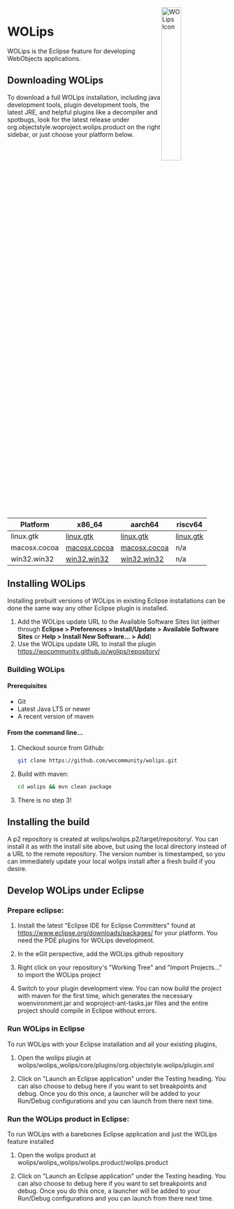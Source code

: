 <img src="https://wiki.wocommunity.org/xwiki/bin/download/WOL/Home/WebHome/icon_256x256.png" alt="WOLips Icon" width="30%" style="float: right;"/>

# WOLips

WOLips is the Eclipse feature for developing WebObjects applications.

## Downloading WOLips
To download a full WOLips installation, including java development tools, plugin development tools, the latest JRE, and helpful plugins like a decompiler and spotbugs, look for the latest release under org.objectstyle.woproject.wolips.product on the right sidebar, or just choose your platform below.

| Platform | x86_64 | aarch64 | riscv64 |
| -------- | ------ | ------- | ------- |
| linux.gtk | [linux.gtk](https://github-registry-files.githubusercontent.com/1585278/9e784c00-c81f-11ef-93b2-6e440142df11?X-Amz-Algorithm=AWS4-HMAC-SHA256&X-Amz-Credential=AKIAVCODYLSA53PQK4ZA%2F20250101%2Fus-east-1%2Fs3%2Faws4_request&X-Amz-Date=20250101T091047Z&X-Amz-Expires=300&X-Amz-Signature=af166996c794b4f6642794ca120318e845aab03009748bedcd8232a73259ae17&X-Amz-SignedHeaders=host&response-content-disposition=filename%3Dwolips.product-5.0.0-linux.gtk.x86_64.tgz&response-content-type=application%2Foctet-stream) | [linux.gtk](https://github-registry-files.githubusercontent.com/1585278/9e784c00-c81f-11ef-8b42-14df94f49584?X-Amz-Algorithm=AWS4-HMAC-SHA256&X-Amz-Credential=AKIAVCODYLSA53PQK4ZA%2F20250101%2Fus-east-1%2Fs3%2Faws4_request&X-Amz-Date=20250101T091047Z&X-Amz-Expires=300&X-Amz-Signature=5b2268dcfb13d03945ff030c22afc777e3b54363ef5fdc9691abf42b65aaeed3&X-Amz-SignedHeaders=host&response-content-disposition=filename%3Dwolips.product-5.0.0-linux.gtk.aarch64.tgz&response-content-type=application%2Foctet-stream) | [linux.gtk](https://github-registry-files.githubusercontent.com/1585278/9e784c00-c81f-11ef-8dc3-fcf87a8faf66?X-Amz-Algorithm=AWS4-HMAC-SHA256&X-Amz-Credential=AKIAVCODYLSA53PQK4ZA%2F20250101%2Fus-east-1%2Fs3%2Faws4_request&X-Amz-Date=20250101T091047Z&X-Amz-Expires=300&X-Amz-Signature=0fc698c3675413b3aad3f757396e62dd82b79ac965f2e9e37c76d20b69c58e98&X-Amz-SignedHeaders=host&response-content-disposition=filename%3Dwolips.product-5.0.0-linux.gtk.riscv64.tgz&response-content-type=application%2Foctet-stream) |
| macosx.cocoa | [macosx.cocoa](https://github-registry-files.githubusercontent.com/1585278/9e784c00-c81f-11ef-8c9f-b1bce8a20d4e?X-Amz-Algorithm=AWS4-HMAC-SHA256&X-Amz-Credential=AKIAVCODYLSA53PQK4ZA%2F20250101%2Fus-east-1%2Fs3%2Faws4_request&X-Amz-Date=20250101T091047Z&X-Amz-Expires=300&X-Amz-Signature=8ab24631a0526fb81a17f36e0958d2c8e145d8f2b81639557da67c194d048d5d&X-Amz-SignedHeaders=host&response-content-disposition=filename%3Dwolips.product-5.0.0-macosx.cocoa.x86_64.tgz&response-content-type=application%2Foctet-stream) | [macosx.cocoa](https://github-registry-files.githubusercontent.com/1585278/a33d0000-c81f-11ef-8979-65d0bf830a29?X-Amz-Algorithm=AWS4-HMAC-SHA256&X-Amz-Credential=AKIAVCODYLSA53PQK4ZA%2F20250101%2Fus-east-1%2Fs3%2Faws4_request&X-Amz-Date=20250101T091047Z&X-Amz-Expires=300&X-Amz-Signature=1268707b78d29d93bf25411e31e44b00abdc654aff52718e5b7490e78610344b&X-Amz-SignedHeaders=host&response-content-disposition=filename%3Dwolips.product-5.0.0-macosx.cocoa.aarch64.tgz&response-content-type=application%2Foctet-stream) | n/a |
| win32.win32 | [win32.win32](https://github-registry-files.githubusercontent.com/1585278/a3d59680-c81f-11ef-8407-6f370431a4f3?X-Amz-Algorithm=AWS4-HMAC-SHA256&X-Amz-Credential=AKIAVCODYLSA53PQK4ZA%2F20250101%2Fus-east-1%2Fs3%2Faws4_request&X-Amz-Date=20250101T091047Z&X-Amz-Expires=300&X-Amz-Signature=cf3c72cd3f63c978251d78e4dbb8233b9daff8a723e6836140d61f44f02e3879&X-Amz-SignedHeaders=host&response-content-disposition=filename%3Dwolips.product-5.0.0-win32.win32.x86_64.zip&response-content-type=application%2Foctet-stream) | [win32.win32](https://github-registry-files.githubusercontent.com/1585278/a6d08700-c81f-11ef-92f3-3fa97a50bd07?X-Amz-Algorithm=AWS4-HMAC-SHA256&X-Amz-Credential=AKIAVCODYLSA53PQK4ZA%2F20250101%2Fus-east-1%2Fs3%2Faws4_request&X-Amz-Date=20250101T091047Z&X-Amz-Expires=300&X-Amz-Signature=e1299906bbbe207283562b3d97058bdffa462fbb081d931ada9fc8d57e0ae50b&X-Amz-SignedHeaders=host&response-content-disposition=filename%3Dwolips.product-5.0.0-win32.win32.aarch64.zip&response-content-type=application%2Foctet-stream) | n/a |

## Installing WOLips

Installing prebuilt versions of WOLips in existing Eclipse installations can be done the same way any other Eclipse plugin is installed.


1. Add the WOLips update URL to the Available Software Sites list (either through **Eclipse > Preferences > Install/Update > Available Software Sites** or **Help > Install New Software... > Add**)
2. Use the WOLips update URL to install the plugin <a href="https://wocommunity.github.io/wolips/repository/">https://wocommunity.github.io/wolips/repository/</a>




### Building WOLips

#### Prerequisites
* Git
* Latest Java LTS or newer
* A recent version of maven

#### From the command line...

1. Checkout source from Github:

	```bash
	git clone https://github.com/wocommunity/wolips.git
	```

2. Build with maven:
	
	```bash
	cd wolips && mvn clean package
	```

3. There is no step 3!

## Installing the build

A p2 repository is created at wolips/wolips.p2/target/repository/. You can install it as with the install site above, but using the local directory instead of a URL to the remote repository. The version number is timestamped, so you can immediately update your local wolips install after a fresh build if you desire.

## Develop WOLips under Eclipse

### Prepare eclipse:

1) Install the latest "Eclipse IDE for Eclipse Committers" found at <a href="https://www.eclipse.org/downloads/packages/">https://www.eclipse.org/downloads/packages/</a> for your platform. You need the PDE plugins for WOLips development. 

2) In the eGit perspective, add the WOLips github repository

3) Right click on your repository's "Working Tree" and "Import Projects..." to import the WOLips project
   
4) Switch to your plugin development view. You can now build the project with maven for the first time, which generates the necessary woenvironment.jar and woproject-ant-tasks.jar files and the entire project should compile in Eclipse without errors.


### Run WOLips in Eclipse

To run WOLips with your Eclipse installation and all your existing plugins,

1) Open the wolips plugin at wolips/wolips_wolips/core/plugins/org.objectstyle.wolips/plugin.xml
   
2) Click on "Launch an Eclipse application" under the Testing heading. You can also choose to debug here if you want to set breakpoints and debug. Once you do this once, a launcher will be added to your Run/Debug configurations and you can launch from there next time.

### Run the WOLips product in Eclipse:

To run WOLips with a barebones Eclipse application and just the WOLips feature installed

1) Open the wolips product at wolips/wolips_wolips/wolips.product/wolips.product

2) Click on "Launch an Eclipse application" under the Testing heading. You can also choose to debug here if you want to set breakpoints and debug. Once you do this once, a launcher will be added to your Run/Debug configurations and you can launch from there next time.

